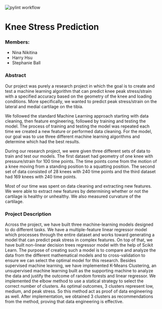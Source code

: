 ![pylint workflow](https://github.com/cs481-ekh/f22-ai-cbl/actions/workflows/pylint.yml/badge.svg)

# Knee Stress Prediction

### Members:
- Nina Nikitina
- Harry Hsu
- Stephanie Ball

### Abstract

Our project was purely a research project in which the goal is to create and test a machine learning algorithm that can predict knee peak stress/strain with a specified accuracy based on the geometry of the knee and loading conditions. More specifically, we wanted to predict peak stress/strain on the lateral and medial cartilage on the tibia. 

We followed the standard Machine Learning approach starting with data cleaning, then feature engineering, followed by training and testing the model. The process of training and testing the model was repeated each time we created a new feature or performed data cleaning. For the model, our goal was to use three different machine learning algorithms and determine which had the best results. 

During our research project, we were given three different sets of data to train and test our models. The first dataset had geometry of one knee with pressure/strain for 100 time points. The time points come from the motion of a knee moving from a standing position to a squatting position. The second set of data consisted of 28 knees with 240 time points and the third dataset had 169 knees with 240 time points. 

Most of our time was spent on data cleaning and extracting new features. We were able to extract new features by determining whether or not the cartilage is healthy or unhealthy. We also measured curvature of the cartilage.


### Project Description
  Across the project, we have built three machine-learning models designed to do different tasks. We have a multiple-feature linear regressor model which processes through the entire dataset and works toward generating a model that can predict peak stress in complex features. On top of that, we have built non-linear decision trees regressor model with the help of Scikit Learn. The purpose of creating such a model is to compare and analyze the data from the different mathematical models and to cross-validation to ensure we can select the optimal model for this research. 
  Besides supervised machine learning, we have implemented K-Means Clustering,  an unsupervised machine learning built as the supporting machine to analyze the data and justify the outcome of random forests and linear regressor. We implemented the elbow method to use a statical strategy to select the correct number of clusters. As optimal outcomes, 3 clusters represent low, medium, and peak stress. So this method act as proof of data engineering as well. After implementation, we obtained 3 clusters as recommendations from the method, proving that data engineering is effective. 


